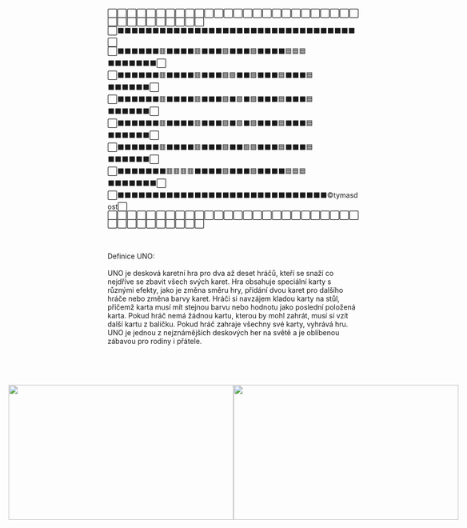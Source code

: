 ⬜⬜⬜⬜⬜⬜⬜⬜⬜⬜⬜⬜⬜⬜⬜⬜⬜⬜⬜⬜⬜⬜⬜⬜⬜⬜⬜⬜⬜⬜⬜⬜⬜⬜⬜⬜<br>
⬜⬛⬛⬛⬛⬛⬛⬛⬛⬛⬛⬛⬛⬛⬛⬛⬛⬛⬛⬛⬛⬛⬛⬛⬛⬛⬛⬛⬛⬛⬛⬛⬛⬛⬛⬜<br>
⬜⬛⬛⬛⬛⬛⬛🟥⬛⬛⬛⬛🟥⬛⬛⬛🟩⬛⬛⬛🟩⬛⬛⬛⬛🟦🟦🟦⬛⬛⬛⬛⬛⬛⬛⬜<br>
⬜⬛⬛⬛⬛⬛⬛🟥⬛⬛⬛⬛🟥⬛⬛⬛🟩🟩⬛⬛🟩⬛⬛⬛🟦⬛⬛⬛🟦⬛⬛⬛⬛⬛⬛⬜<br>
⬜⬛⬛⬛⬛⬛⬛🟥⬛⬛⬛⬛🟥⬛⬛⬛🟩⬛🟩⬛🟩⬛⬛⬛🟦⬛⬛⬛🟦⬛⬛⬛⬛⬛⬛⬜<br>
⬜⬛⬛⬛⬛⬛⬛🟥⬛⬛⬛⬛🟥⬛⬛⬛🟩⬛🟩⬛🟩⬛⬛⬛🟦⬛⬛⬛🟦⬛⬛⬛⬛⬛⬛⬜<br>
⬜⬛⬛⬛⬛⬛⬛🟥⬛⬛⬛⬛🟥⬛⬛⬛🟩⬛⬛🟩🟩⬛⬛⬛🟦⬛⬛⬛🟦⬛⬛⬛⬛⬛⬛⬜<br>
⬜⬛⬛⬛⬛⬛⬛⬛🟥🟥🟥🟥⬛⬛⬛⬛🟩⬛⬛⬛🟩⬛⬛⬛⬛🟦🟦🟦⬛⬛⬛⬛⬛⬛⬛⬜<br>
⬜⬛⬛⬛⬛⬛⬛⬛⬛⬛⬛⬛⬛⬛⬛⬛⬛⬛⬛⬛⬛⬛⬛⬛⬛⬛⬛⬛⬛⬛⬛©tymasdost⬜<br>
⬜⬜⬜⬜⬜⬜⬜⬜⬜⬜⬜⬜⬜⬜⬜⬜⬜⬜⬜⬜⬜⬜⬜⬜⬜⬜⬜⬜⬜⬜⬜⬜⬜⬜⬜⬜<br>

<br><br>
Definice UNO:<br><br>
UNO je desková karetní hra pro dva až deset hráčů, kteří se snaží co nejdříve se zbavit všech svých karet. Hra obsahuje speciální karty s různými efekty, jako je změna směru hry, přidání dvou karet pro dalšího hráče nebo změna barvy karet. Hráči si navzájem kladou karty na stůl, přičemž karta musí mít stejnou barvu nebo hodnotu jako poslední položená karta. Pokud hráč nemá žádnou kartu, kterou by mohl zahrát, musí si vzít další kartu z balíčku. Pokud hráč zahraje všechny své karty, vyhrává hru. UNO je jednou z nejznámějších deskových her na světě a je oblíbenou zábavou pro rodiny i přátele.

<br><br><br>

<div style="display:flex; justify-content:center;">
<img src="https://media3.giphy.com/media/v1.Y2lkPTc5MGI3NjExOGY1NjUwZWM0ZTBkZDExNTk0ZGM2NGM0NjU1ZDI4Nzc4NjA0M2EzNiZlcD12MV9pbnRlcm5hbF9naWZzX2dpZklkJmN0PWc/uzqfviZSmoz39x4jwz/giphy.gif" width="450" height="270">
<img src="https://media.giphy.com/media/v1.Y2lkPTc5MGI3NjExMWFmZDUyZGYyOWE5MTg0NGQ2NGM3OWI1YTQ4MWQ4Yjc3ZmRkYTQxYSZlcD12MV9pbnRlcm5hbF9naWZzX2dpZklkJmN0PWc/KPsq93bCNUrXjOfK74/giphy.gif" width="450" height="270">
</div>
